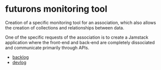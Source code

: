 # futurons monitoring tool
Creation of a specific monitoring tool for an association, which also allows the creation of collections and relationships between data.

One of the specific requests of the association is to create a Jamstack application where the front-end and back-end are completely dissociated and communicate primarily through APIs.

- [backlog](logs/backlog.md)
- [devlog](logs/devlog.md)


